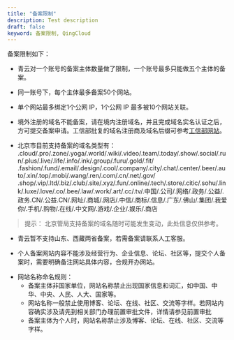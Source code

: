 ```yaml
---
title: "备案限制"
description: Test description
draft: false
keyword: 备案限制, QingCloud
---
```




备案限制如下：

* 青云对一个账号的备案主体数量做了限制，一个账号最多只能做五个主体的备案。

* 同一账号下，每个主体最多备案50个网站。

* 单个网站最多绑定1个公网 IP，1个公网 IP 最多被10个网站关联。

* 境外注册的域名不能备案，请在境内注册域名，并且完成域名实名认证之后，方可提交备案申请。工信部批复的域名注册商及域名后缀可参考[工信部网站](http://domain.miit.gov.cn)。

* 北京市目前支持备案的域名类型有：
  .cloud/.pro/.zone/.yoga/.world/.wiki/.video/.team/.today/.show/.social/.run/.plus/.live/.life/.info/.ink/.group/.furu/.gold/.fit/</br>.fashion/.fund/.email/.design/.cool/.company/.city/.chat/.center/.beer/.auto/.xin/.top/.mobi/.wang/.ren/.com/.cn/.net/.gov/</br>.shop/.vip/.ltd/.biz/.club/.site/.xyz/.fun/.online/.tech/.store/.citic/.sohu/.link/.luxe/.love/.co/.bee/.law/.work/.art/.cc/.tv/.中国/.公司/.网络/.政务/.公益/.政务.CN/.公益.CN/.网址/.商城/.网店/.中信/.商标/.信息/.广东/.佛山/.集团/.我爱你/.手机/.购物/.在线/.中文网/.游戏/.企业/.娱乐/.商店
>  提示：
>  北京管局支持备案的域名随时可能发生变动，此处信息仅供参考。

* 青云暂不支持山东、西藏两省备案，若需备案请联系人工客服。

* 个人备案网站内容不能涉及经营行为、企业信息、论坛、社区等，提交个人备案时，需要明确备注网站具体内容，合规开办网站。

- 网站名称命名规则：
  - 备案主体非国家单位，网站名称禁止出现国家信息和词汇，如中国、中华、中央、人民、人大、国家等。
  - 网站名称一般禁止使用博客、论坛、在线、社区、交流等字样。若网站内容确实涉及请先到相关部门办理前置审批文件，详情请参见前置审批
  - 备案主体为个人时，网站名称禁止涉及博客、论坛、在线、社区、交流等字样。

